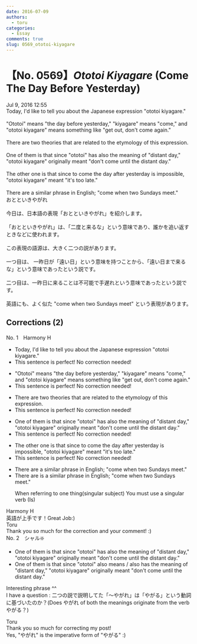 ```yaml
---
date: 2016-07-09
authors:
  - toru
categories:
  - Essay
comments: true
slug: 0569_ototoi-kiyagare
---
```


# 【No. 0569】<strong><em>Ototoi Kiyagare</strong></em> (Come The Day Before Yesterday)
<div class="date">Jul 9, 2016 12:55</div>
<div id="post"><div id="body_show_ori">
Today, I'd like to tell you about the Japanese expression "ototoi kiyagare."<br/><br/>"Ototoi" means "the day before yesterday," "kiyagare" means "come," and "ototoi kiyagare" means something like "get out, don't come again."<br/><br/>There are two theories that are related to the etymology of this expression.<br/><br/>One of them is that since "ototoi" has also the meaning of "distant day," "ototoi kiyagare" originally meant "don't come until the distant day."<br/><br/>The other one is that since to come the day after yesterday is impossible, "ototoi kiyagare" meant "it's too late."<br/><br/>There are a similar phrase in English; "come when two Sundays meet."
</div></div>

<!-- more -->

<div id="post_ja"><div id="body_show_mo">
おとといきやがれ<br/><br/>今日は、日本語の表現「おとといきやがれ」を紹介します。<br/><br/>「おとといきやがれ」は、「二度と来るな」という意味であり、誰かを追い返すときなどに使われます。<br/><br/>この表現の語源は、大きく二つの説があります。<br/><br/>一つ目は、 一昨日が「遠い日」という意味を持つことから、「遠い日まで来るな」という意味であったという説です。<br/><br/>二つ目は、一昨日に来ることは不可能で手遅れという意味であったという説です。<br/><br/>英語にも、よく似た "come when two Sundays meet" という表現があります。
</div></div>

## Corrections (2)
<div id="block"><div class="first_name"> No. 1　<span class="just_name">Harmony H</span></div><div id="block2">
<ul class="correction_field">
<li class="incorrect">Today, I'd like to tell you about the Japanese expression "ototoi kiyagare."</li>
<li class="corrected perfect">This sentence is perfect! No correction needed!</li>
</ul>
<ul class="correction_field">
<li class="incorrect">"Ototoi" means "the day before yesterday," "kiyagare" means "come," and "ototoi kiyagare" means something like "get out, don't come again."</li>
<li class="corrected perfect">This sentence is perfect! No correction needed!</li>
</ul>
<ul class="correction_field">
<li class="incorrect">There are two theories that are related to the etymology of this expression.</li>
<li class="corrected perfect">This sentence is perfect! No correction needed!</li>
</ul>
<ul class="correction_field">
<li class="incorrect">One of them is that since "ototoi" has also the meaning of "distant day," "ototoi kiyagare" originally meant "don't come until the distant day."</li>
<li class="corrected perfect">This sentence is perfect! No correction needed!</li>
</ul>
<ul class="correction_field">
<li class="incorrect">The other one is that since to come the day after yesterday is impossible, "ototoi kiyagare" meant "it's too late."</li>
<li class="corrected perfect">This sentence is perfect! No correction needed!</li>
</ul>
<ul class="correction_field">
<li class="incorrect">There are a similar phrase in English; "come when two Sundays meet."</li>
<li class="corrected correct">
There <span class="sline">are<span class="f_red"> is</span> </span>a similar phrase in English; "come when two Sundays meet."
<p class="correction_comment">When referring to one thing(singular subject) You must use a singular verb (Is)</p>
</li>
</ul>
</div><div class="name"><span class="just_name">Harmony H</span><br>
英語が上手です！Great Job:)
</div>
<div class="name"><span class="just_name">Toru</span><br>
Thank you so much for the correction and your comment! :)
</div>
</div>
<div id="block"><div class="first_name"> No. 2　<span class="just_name">シャル❇️</span></div><div id="block2">
<ul class="correction_field">
<li class="incorrect">One of them is that since "ototoi" has also the meaning of "distant day," "ototoi kiyagare" originally meant "don't come until the distant day."</li>
<li class="corrected correct">
One of them is that since "ototoi" also means / also has the meaning of "distant day," "ototoi kiyagare" originally meant "don't come until the distant day."
</li>
</ul>
<p class="comment_small">
 Interesting phrase ^^
 <br/>
 I have a question : 二つの説で説明してた「～やがれ」は「やがる」という動詞に基づいたのか？(Does やがれ of both the meanings originate from the verb やがる？)
</p>

</div><div class="name"><span class="just_name">Toru</span><br>
Thank you so much for correcting my post!<br/>Yes, "やがれ" is the imperative form of "やがる" :)
</div>
</div>

